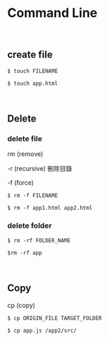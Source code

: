 # Command Line

<br />

## create file

```
$ touch FILENAME

$ touch app.html
```

<br />

## Delete

### delete file

rm (remove)

-r (recursive) 刪除目錄

-f (force)

```
$ rm -f FILENAME

$ rm -f app1.html app2.html
```

### delete folder

```
$ rm -rf FOLDER_NAME

$rm -rf app
```

<br />

## Copy

cp (copy)

```
$ cp ORIGIN_FILE TARGET_FOLDER

$ cp app.js /app2/src/
```
